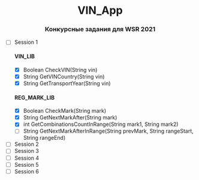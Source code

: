 <div align="center">

# VIN_App
### Конкурсные задания для WSR 2021

</div>

- [ ] Session 1
  #### VIN_LIB
  - [x] Boolean CheckVIN(String vin)
  - [x] String GetVINCountry(String vin)
  - [x] String GetTransportYear(String vin)
  #### REG_MARK_LIB
  - [x] Boolean CheckMark(String mark)
  - [x] String GetNextMarkAfter(String mark)
  - [x] int GetCombinationsCountInRange(String mark1, String mark2)
  - [ ] String GetNextMarkAfterInRange(String prevMark, String rangeStart, String rangeEnd)
- [ ] Session 2
- [ ] Session 3
- [ ] Session 4
- [ ] Session 5
- [ ] Session 6
